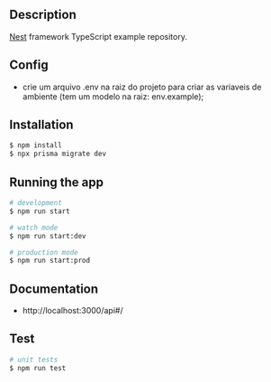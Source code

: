 ## Description

[Nest](https://github.com/nestjs/nest) framework TypeScript example repository.

## Config

 - crie um arquivo .env na raiz do projeto para criar as variaveis de ambiente (tem um modelo na raiz: env.example);

## Installation

```bash
$ npm install
$ npx prisma migrate dev
```

## Running the app

```bash
# development
$ npm run start

# watch mode
$ npm run start:dev

# production mode
$ npm run start:prod
```

## Documentation
 - http://localhost:3000/api#/

## Test

```bash
# unit tests
$ npm run test
